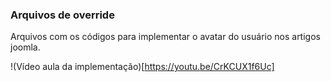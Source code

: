 ### Arquivos de override
Arquivos com os códigos para implementar o avatar do usuário nos artigos joomla.

!(Vídeo aula da implementação)[https://youtu.be/CrKCUX1f6Uc]

